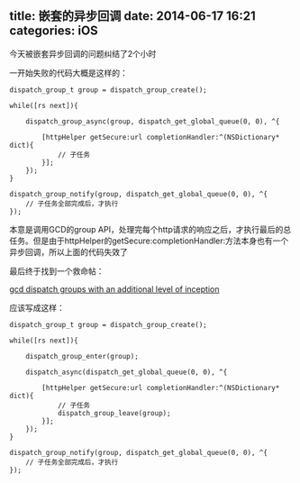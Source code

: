 title: 嵌套的异步回调
date: 2014-06-17 16:21
categories: iOS
---
今天被嵌套异步回调的问题纠结了2个小时
<!--more-->

一开始失败的代码大概是这样的：

```
dispatch_group_t group = dispatch_group_create();

while([rs next]){

    dispatch_group_async(group, dispatch_get_global_queue(0, 0), ^{

        [httpHelper getSecure:url completionHandler:^(NSDictionary* dict){
            // 子任务                               
        }];
    });
}

dispatch_group_notify(group, dispatch_get_global_queue(0, 0), ^{
    // 子任务全部完成后，才执行                        
});
```

本意是调用GCD的group API，处理完每个http请求的响应之后，才执行最后的总任务。但是由于httpHelper的getSecure:completionHandler:方法本身也有一个异步回调，所以上面的代码失效了

最后终于找到一个救命帖：

[gcd dispatch groups with an additional level of inception](http://macoscope.com/blog/gcd-dispatch-groups-with-an-additional-level-of-inception/)

应该写成这样：

```
dispatch_group_t group = dispatch_group_create();

while([rs next]){

    dispatch_group_enter(group);

    dispatch_async(dispatch_get_global_queue(0, 0), ^{

        [httpHelper getSecure:url completionHandler:^(NSDictionary* dict){
            // 子任务
            dispatch_group_leave(group);                     
        }];
    });
}

dispatch_group_notify(group, dispatch_get_global_queue(0, 0), ^{
    // 子任务全部完成后，才执行                        
});
```